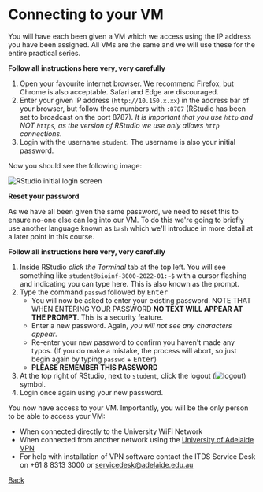 # Connecting to your VM

You will have each been given a VM which we access using the IP address you have been assigned.
All VMs are the same and we will use these for the entire practical series.

**Follow all instructions here very, very carefully**

1. Open your favourite internet browser. We recommend Firefox, but Chrome is also acceptable. Safari and Edge are discouraged.
2. Enter your given IP address (`http://10.150.x.xx`) in the address bar of your browser, but follow these numbers with `:8787` (RStudio has been set to broadcast on the port 8787). *It is important that you use `http` and NOT `https`, as the version of RStudio we use only allows `http` connections.*
3. Login with the username `student`. The username is also your initial password.

Now you should see the following image:

![RStudio initial login screen](R_Practicals/images/RStudio_VM.png)


**Reset your password**

As we have all been given the same password, we need to reset this to ensure no-one else can log into our VM.
To do this we're going to briefly use another language known as `bash` which we'll introduce in more detail at a later point in this course.

**Follow all instructions here very, very carefully**

1. Inside RStudio *click the Terminal* tab at the top left. You will see something like `student@bioinf-3000-2022-01:~$` with a cursor flashing and indicating you can type here.
This is also known as the prompt.
2. Type the command `passwd` followed by <kbd>Enter</kbd>
    - You will now be asked to enter your existing password. NOTE THAT WHEN ENTERING YOUR PASSWORD **NO TEXT WILL APPEAR AT THE PROMPT**. This is a security feature.
    - Enter a new password. Again, *you will not see any characters appear*.
    - Re-enter your new password to confirm you haven't made any typos. (If you do make a mistake, the process will abort, so just begin again by typing `passwd` + <kbd>Enter</kbd>)
    - **PLEASE REMEMBER THIS PASSWORD**
3. At the top right of RStudio, next to `student`, click the logout (![logout](R_Practicals/images/logout.png)) symbol.
4. Login once again using your new password.

You now have access to your VM.
Importantly, you will be the only person to be able to access your VM:

- When connected directly to the University WiFi Network
- When connected from another network using the [University of Adelaide VPN](https://www.adelaide.edu.au/technology/your-services/network-services/remote-access-via-virtual-private-network-vpn)
- For help with installation of VPN software contact the ITDS Service Desk on +61 8 8313 3000 or servicedesk@adelaide.edu.au  

[Back](Practicals/R_Practicals/1_Introduction_To_R)